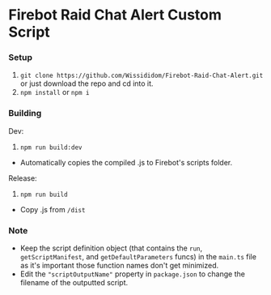 # Firebot Raid Chat Alert Custom Script

### Setup

1. `git clone https://github.com/Wissididom/Firebot-Raid-Chat-Alert.git` or just download the repo and cd into it.
2. `npm install` or `npm i`

### Building

Dev:

1. `npm run build:dev`

- Automatically copies the compiled .js to Firebot's scripts folder.

Release:

1. `npm run build`

- Copy .js from `/dist`

### Note

- Keep the script definition object (that contains the `run`, `getScriptManifest`, and `getDefaultParameters` funcs) in the `main.ts` file as it's important those function names don't get minimized.
- Edit the `"scriptOutputName"` property in `package.json` to change the filename of the outputted script.

